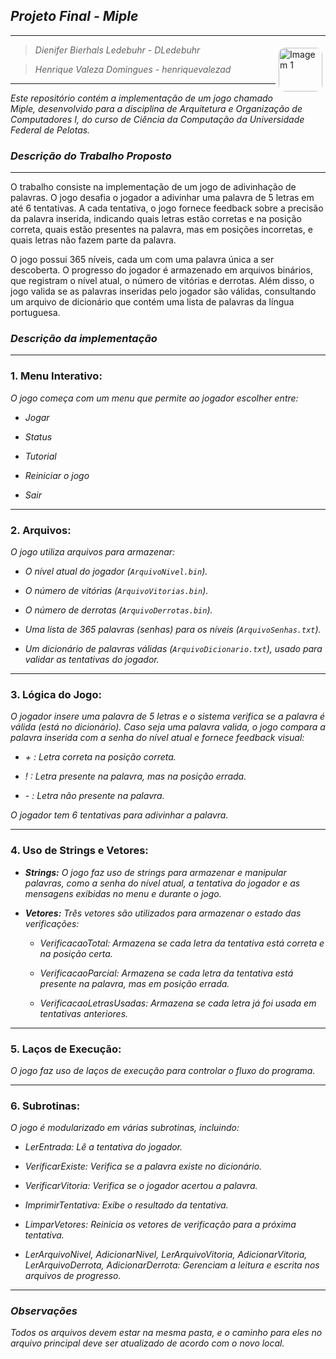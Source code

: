 ## _Projeto Final - Miple_

***

<img align="right" src="https://i.pinimg.com/736x/56/4b/02/564b02744b734c33bf946c042ca9e6f6.jpg" alt="Imagem 1" style="border-radius: 10px; margin: 5px;" width="70">

> _Dienifer Bierhals Ledebuhr - DLedebuhr_ 
 
> _Henrique Valeza Domingues - henriquevalezad_

***

_Este repositório contém a implementação de um jogo chamado Miple, desenvolvido para a disciplina de Arquitetura e Organização de Computadores I, do curso de Ciência da Computação da Universidade Federal de Pelotas._

### _Descrição do Trabalho Proposto_

***

O trabalho consiste na implementação de um jogo de adivinhação de palavras. O jogo desafia o jogador a adivinhar uma palavra de 5 letras em até 6 tentativas. A cada tentativa, o jogo fornece feedback sobre a precisão da palavra inserida, indicando quais letras estão corretas e na posição correta, quais estão presentes na palavra, mas em posições incorretas, e quais letras não fazem parte da palavra.

O jogo possui 365 níveis, cada um com uma palavra única a ser descoberta. O progresso do jogador é armazenado em arquivos binários, que registram o nível atual, o número de vitórias e derrotas. Além disso, o jogo valida se as palavras inseridas pelo jogador são válidas, consultando um arquivo de dicionário que contém uma lista de palavras da língua portuguesa.

### _Descrição da implementação_

***

### 1. Menu Interativo:

_O jogo começa com um menu que permite ao jogador escolher entre:_

* _Jogar_

* _Status_

* _Tutorial_ 

* _Reiniciar o jogo_

* _Sair_

***

### 2. Arquivos:

_O jogo utiliza arquivos para armazenar:_

* _O nível atual do jogador (`ArquivoNivel.bin`)._

* _O número de vitórias (`ArquivoVitorias.bin`)._

* _O número de derrotas (`ArquivoDerrotas.bin`)._

* _Uma lista de 365 palavras (senhas) para os níveis (`ArquivoSenhas.txt`)._

* _Um dicionário de palavras válidas (`ArquivoDicionario.txt`), usado para validar as tentativas do jogador._

***

### 3. Lógica do Jogo:

_O jogador insere uma palavra de 5 letras e o sistema verifica se a palavra é válida (está no dicionário). Caso seja uma palavra valida, o jogo compara a palavra inserida com a senha do nível atual e fornece feedback visual:_

* _+ : Letra correta na posição correta._

* _!  : Letra presente na palavra, mas na posição errada._

* _- : Letra não presente na palavra._

_O jogador tem 6 tentativas para adivinhar a palavra._

***

### 4. Uso de Strings e Vetores:

* ___Strings:__ O jogo faz uso de strings para armazenar e manipular palavras, como a senha do nível atual, a tentativa do jogador e as mensagens exibidas no menu e durante o jogo._

* ___Vetores:__ Três vetores são utilizados para armazenar o estado das verificações:_

   * _VerificacaoTotal: Armazena se cada letra da tentativa está correta e na posição certa._

   * _VerificacaoParcial: Armazena se cada letra da tentativa está presente na palavra, mas em posição errada._

   * _VerificacaoLetrasUsadas: Armazena se cada letra já foi usada em tentativas anteriores._

***

### 5. Laços de Execução:

_O jogo faz uso de laços de execução para controlar o fluxo do programa._

***

### 6. Subrotinas:

_O jogo é modularizado em várias subrotinas, incluindo:_

* _LerEntrada: Lê a tentativa do jogador._

* _VerificarExiste: Verifica se a palavra existe no dicionário._

* _VerificarVitoria: Verifica se o jogador acertou a palavra._

* _ImprimirTentativa: Exibe o resultado da tentativa._

* _LimparVetores: Reinicia os vetores de verificação para a próxima tentativa._

* _LerArquivoNivel, AdicionarNivel, LerArquivoVitoria, AdicionarVitoria, LerArquivoDerrota, AdicionarDerrota: Gerenciam a leitura e escrita nos arquivos de progresso._

***

### _Observações_

_Todos os arquivos devem estar na mesma pasta, e o caminho para eles no arquivo principal deve ser atualizado de acordo com o novo local._


